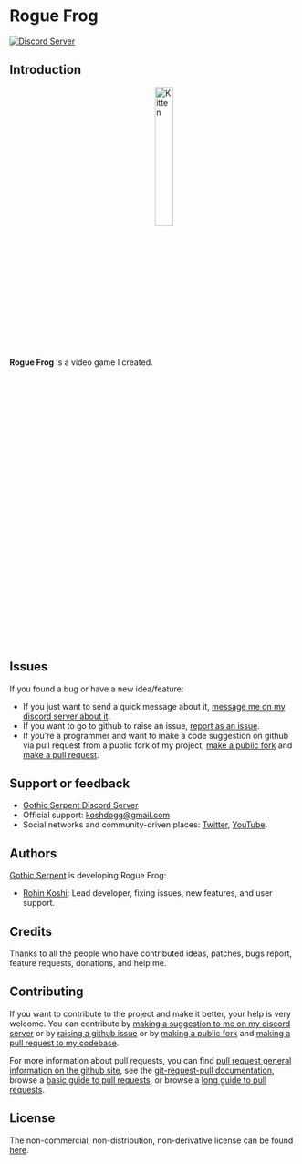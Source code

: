 # Rogue Frog

[![Discord Server](https://discordapp.com/api/guilds/408129682744147968/embed.png)](https://discord.gg/dc3kbYg)

## Introduction

**Rogue Frog** is a video game I created. <a href="https://play.google.com/store/apps/details?id=com.gothicserpent.roguefrog">
<img src="https://play.google.com/intl/en_us/badges/static/images/badges/en_badge_web_generic.png" alt="Kitten"
	title="Play Store Link" width="25%" height="25%" align="middle"/>
</a>

## Issues

If you found a bug or have a new idea/feature:
* If you just want to send a quick message about it, [message me on my discord server about it](https://discord.gg/dc3kbYg).
* If you want to go to github to raise an issue, [report as an issue](https://github.com/gothicserpent/RogueFrog/issues/new).
* If you're a programmer and want to make a code suggestion on github via pull request from a public fork of my project, [make a public fork](https://github.com/gothicserpent/RogueFrog/fork) and [make a pull request](https://github.com/gothicserpent/RogueFrog/pull/new).

## Support or feedback

* [Gothic Serpent Discord Server](https://discord.gg/dc3kbYg)
* Official support: [koshdogg@gmail.com](mailto:koshdogg@gmail.com)
* Social networks and community-driven places:
  [Twitter](https://twitter.com/RohinKoshi),
  [YouTube](https://www.youtube.com/koshdogg).

## Authors

[Gothic Serpent](https://www.gothicserpent.com/) is developing Rogue Frog:

* [Rohin Koshi](https://www.gothicserpent.com/): Lead developer, fixing
  issues, new features, and user support.

## Credits

Thanks to all the people who have contributed ideas, patches, bugs report, feature requests, donations, and help me.

## Contributing

If you want to contribute to the project and make it better, your help is very welcome. You can contribute by [making a suggestion to me on my discord server](https://discord.gg/dc3kbYg) or by [raising a github issue](https://github.com/gothicserpent/RogueFrog/issues/new) or by [making a public fork](https://github.com/gothicserpent/RogueFrog/fork) and [making a pull request to my codebase](https://github.com/gothicserpent/RogueFrog/pull/new).

For more information about pull requests, you can find [pull request general information on the github site](https://help.github.com/en/github/collaborating-with-issues-and-pull-requests/about-pull-requests), see the [git-request-pull documentation](https://git-scm.com/docs/git-request-pull), browse a [basic guide to pull requests](https://github.com/MarcDiethelm/contributing), or browse a [long guide to pull requests](https://github.com/firstcontributions/first-contributions).

## License

The non-commercial, non-distribution, non-derivative license can be found [here](https://github.com/gothicserpent/RogueFrog/blob/master/LICENSE.md).
